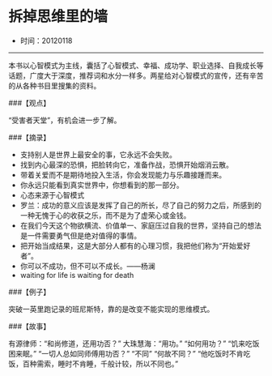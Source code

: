 # 拆掉思维里的墙

- 时间：20120118

---

本书以心智模式为主线，囊括了心智模式、幸福、成功学、职业选择、自我成长等话题，广度大于深度，推荐词和水分一样多。两星给对心智模式的宣传，还有辛苦的从各种书目里搜集的资料。

###【观点】

“受害者天堂”，有机会进一步了解。

###【摘录】

* 支持别人是世界上最安全的事，它永远不会失败。
* 找到内心最深的恐惧，把脸转向它，准备作战，恐惧开始烟消云散。
* 带着关爱而不是期待地投入生活，你会发现能力与乐趣接踵而来。
* 你永远只能看到真实世界中，你想看到的那一部分。
* 心态来源于心智模式
* 罗兰：成功的意义应该是发挥了自己的所长，尽了自己的努力之后，所感到的一种无愧于心的收获之乐，而不是为了虚荣心或金钱。
* 在我们今天这个物欲横流、价值单一、家庭压过自我的世界，坚持自己的想法是一件需要勇气但是绝对值得的事情。
* 把开始当成结果，这是大部分人都有的心理习惯，我把他们称为“开始爱好者”。
* 你可以不成功，但不可以不成长。——杨澜
* waiting for life is waiting for death

###【例子】

突破一英里跑记录的班尼斯特，靠的是改变不能实现的思维模式。

###【故事】

有源律师：“和尚修道，还用功否？”
大珠慧海：“用功。”
“如何用功？”
“饥来吃饭困来眠。”
“一切人总如同师傅用功否？”
“不同”
“何故不同？”
“他吃饭时不肯吃饭，百种需索，睡时不肯睡，千般计较，所以不同也。”